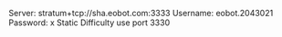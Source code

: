 Server: stratum+tcp://sha.eobot.com:3333
Username: eobot.2043021
Password: x 
Static Difficulty use port 3330 

